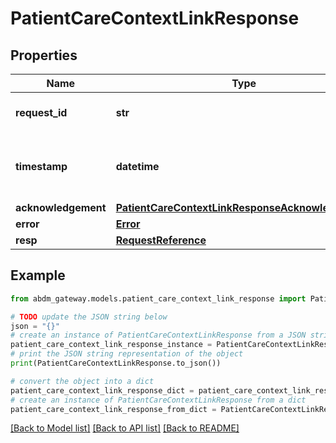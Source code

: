 # PatientCareContextLinkResponse


## Properties

Name | Type | Description | Notes
------------ | ------------- | ------------- | -------------
**request_id** | **str** | a nonce, unique for each HTTP request | 
**timestamp** | **datetime** | Date time format in UTC, includes miliseconds YYYY-MM-DDThh:mm:ss.vZ | 
**acknowledgement** | [**PatientCareContextLinkResponseAcknowledgement**](PatientCareContextLinkResponseAcknowledgement.md) |  | [optional] 
**error** | [**Error**](Error.md) |  | [optional] 
**resp** | [**RequestReference**](RequestReference.md) |  | 

## Example

```python
from abdm_gateway.models.patient_care_context_link_response import PatientCareContextLinkResponse

# TODO update the JSON string below
json = "{}"
# create an instance of PatientCareContextLinkResponse from a JSON string
patient_care_context_link_response_instance = PatientCareContextLinkResponse.from_json(json)
# print the JSON string representation of the object
print(PatientCareContextLinkResponse.to_json())

# convert the object into a dict
patient_care_context_link_response_dict = patient_care_context_link_response_instance.to_dict()
# create an instance of PatientCareContextLinkResponse from a dict
patient_care_context_link_response_from_dict = PatientCareContextLinkResponse.from_dict(patient_care_context_link_response_dict)
```
[[Back to Model list]](../README.md#documentation-for-models) [[Back to API list]](../README.md#documentation-for-api-endpoints) [[Back to README]](../README.md)


